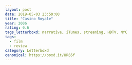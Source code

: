 ```yaml
---
layout: post 
date: 2019-05-03 23:59:00
title: "Casino Royale"
year: 2006
rating: 0.6
tags_letterboxd: narrative, iTunes, streaming, HDTV, NYC
tags:
  - film
  - review
category: Letterboxd
canonical: https://boxd.it/HR65f
---
```

